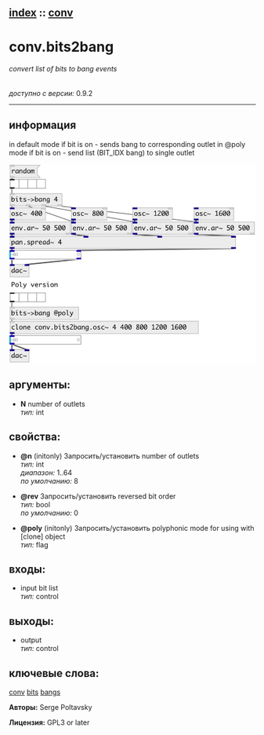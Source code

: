 [index](index.html) :: [conv](category_conv.html)
---

# conv.bits2bang

###### convert list of bits to bang events

*доступно с версии:* 0.9.2

---


## информация
in default mode if bit is on - sends bang to corresponding outlet in @poly mode if bit is on - send list (BIT_IDX bang) to single outlet


[![example](../examples/img/conv.bits2bang.jpg)](../examples/pd/conv.bits2bang.pd)



## аргументы:

* **N**
number of outlets<br>
_тип:_ int<br>





## свойства:

* **@n** (initonly)
Запросить/установить number of outlets<br>
_тип:_ int<br>
_диапазон:_ 1..64<br>
_по умолчанию:_ 8<br>

* **@rev** 
Запросить/установить reversed bit order<br>
_тип:_ bool<br>
_по умолчанию:_ 0<br>

* **@poly** (initonly)
Запросить/установить polyphonic mode for using with [clone] object<br>
_тип:_ flag<br>



## входы:

* input bit list<br>
_тип:_ control



## выходы:

* output<br>
_тип:_ control



## ключевые слова:

[conv](keywords/conv.html)
[bits](keywords/bits.html)
[bangs](keywords/bangs.html)






**Авторы:** Serge Poltavsky




**Лицензия:** GPL3 or later





